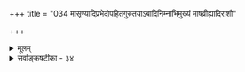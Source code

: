 +++
title = "034 मासृण्यादिप्रभेदोपहितगुरुतयाऽबादिनिम्नाभिमुख्यं माषव्रीह्यादिराशौ"

+++
<details><summary>मूलम्</summary>

मासृण्यादिप्रभेदोपहितगुरुतयाऽबादिनिम्नाभिमुख्यं माषव्रीह्यादिराशौ भवति च पतने तादृशं तारतम्यम् ।  
किंचादृष्टान्यकॢप्तिर्ज्वलनपवनयोर्न क्रियायां तथाऽस्मिन्नित्येकेऽन्ये तु दृष्ट्वा गुणमधिकमुशन्त्यादिमस्यन्दहेतुम् ॥ ३४ ॥
</details>

<details><summary>सर्वाङ्कषटीका - ३४</summary>

स्नेहप्रसङ्गात् द्रवत्वप्रसक्त्या तदपि विचारयति - मासृण्यादीति । स्यन्दनहेतुः खलु द्रव्यत्वम् । स्यन्दनं नाम **अबादिनिम्नाभिमुख्यम्** = जलादीनां निम्नप्रदेशं प्रत्याभिमुख्यमेव । तच्च मासृण्यादिप्रभेदो- **पहितगुरुतया** = मासृण्यस्य वा, श्लक्ष्णत्वस्य वा **प्रभेदेन** = विशेषेण उपहितं यद्गुरुत्वम् तेन अबादि- **निम्नामुख्यम्** = अबादीनां निम्नप्रदेशाभिमुख्यरूपं स्यन्दनं भवति । अतो द्रवत्वमपि वस्तुनः वर्तुलत्वश्लक्ष्णत्वे च सति गुरुत्वेन भवेत् । अतोऽतिरिक्तं द्रवत्वं मास्तु ॥ 

ननु किमिदं प्रतारणम् ? गुरुत्वं वा कश्चन गुणोऽङ्गीक्रियते किम्? एवं सति गुरुत्वोपरि भारः कथमारोप्यते, अजातपुत्रनामकरणवत् इति चेत्, गुरुत्वस्यातिरिक्तस्याभावेऽपि गुरुत्वकार्यं पतनादिकं न ह्यहेतुकं भवेत् । पतनकारणेन तेनैव स्यन्दनकार्यस्यापि निर्वाहे मास्तु स्यन्दनकारणमतिरिक्तं द्रवत्वं नाम । ननु भोः ! किमिदं पुनरपि प्रतारणम् । गुरुत्वं हि अदृष्टविशेषरूपं वक्ष्यसि ( 36 ) । उभयोरप्यदृष्टाधीनत्वे ‘पाषाणः स्यन्दते' ‘जलं पतति' इत्यपि व्यवहारापत्तिरिति चेत्, नावहितमायुष्मता । अदृष्टविशेषेत्युक्तम् । अन्यथा हि भवन्मतेऽपि 'वायुर्ज्वलति' 'अग्निर्वाति' इति व्यवहारापत्तिः । तत्रादृष्टविशेषेण सह वस्तुस्वरूपतारतम्यस्यापि सत्त्वात् क्रियाभेदव्यवहार इति चेत्, तदत्रापि समानम् । इदमुच्यते - माषव्रीह्यादिराशौ पतने तादृशं तारतम्यं च **भवति** = माषव्रीह्यादीनां श्लक्ष्णतायां तारतम्यं प्रत्यक्षसिद्धमेव । किञ्च **ज्वलनपवनयोः** = अग्नेः वायोश्च क्रियायां अदृष्टान्यक्लृप्तिः न, तथा अस्मिन् स्यन्दनेऽपि अदृष्टविशेष एव कारणम् । ननु अदृष्टं तु कार्यसामान्यकारणमस्त्येव । विशेषकारणमन्तरा सामान्यकारणमात्रेण कार्यनिर्वाहे, प्रकारान्तरेणाकस्मिकतावाद एवापतेदिति चेत्, भवतां वा कथमग्नेरूर्ध्वज्वलनादौ अदृष्टविशेषकल्पना? कारणान्तरानुपलंभादिति चेत्, समानम् । न हि वयं स्वभाववादिनः, कल्पनायां तु अदृष्टविशेष एवालम्, लाघवादिति वदाम इति न काप्यनुपपत्तिः । एवं सत्यप्यस्त्येवाशयभेद इत्याहइत्येके इति । अन्ये तु **दृष्ट्वा** = अन्वयव्यतिरेकौ दृष्ट्वा **आदिमस्यन्दहेतुम्** = द्रवत्वम् **अधिकगुणम्** = अतिरिक्तगुणमेव **उशन्ति** = इच्छन्ति ॥ ३४ ॥
</details>
